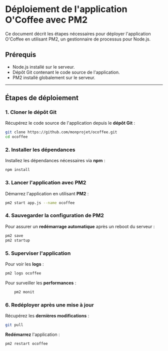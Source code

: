 # Déploiement de l'application O'Coffee avec PM2

Ce document décrit les étapes nécessaires pour déployer l'application O'Coffee en utilisant PM2, un gestionnaire de processus pour Node.js.

## **Prérequis**

- Node.js installé sur le serveur.
- Dépôt Git contenant le code source de l'application.
- PM2 installé globalement sur le serveur.

---

## **Étapes de déploiement**

### 1. Cloner le dépôt Git

Récupérez le code source de l'application depuis le **dépôt Git** :

```bash
git clone https://github.com/monprojet/ocoffee.git
cd ocoffee
```

### 2. Installer les dépendances

Installez les dépendances nécessaires via **npm** :

```bash
npm install
```

### 3. Lancer l'application avec PM2

Démarrez l'application en utilisant **PM2** :

```bash
pm2 start app.js --name ocoffee
```

### 4. Sauvegarder la configuration de PM2

Pour assurer un **redémarrage automatique** après un reboot du serveur :

```bash
pm2 save
pm2 startup
```

### 5. Superviser l'application

Pour voir les **logs** :

```bash
pm2 logs ocoffee
```

Pour surveiller les **performances** :

```bash
    pm2 monit
```

### 6. Redéployer après une mise à jour

Récupérez les **dernières modifications** :

```bash
git pull
```

**Redémarrez** l'application :

```bash
pm2 restart ocoffee
```
